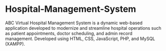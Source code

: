 # Hospital-Management-System
ABC Virtual Hospital Management System is a dynamic web-based application developed to modernize and streamline hospital operations such as patient appointments, doctor scheduling, and admin record management. Developed using HTML, CSS, JavaScript, PHP, and MySQL (XAMPP).
